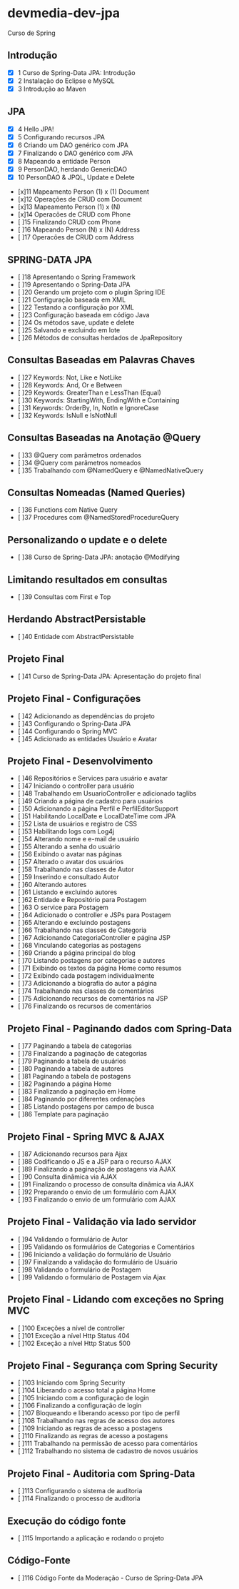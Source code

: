 # devmedia-dev-jpa
Curso de Spring

## Introdução
- [x] 1 Curso de Spring-Data JPA: Introdução
- [x] 2 Instalação do Eclipse e MySQL
- [x] 3 Introdução ao Maven
## JPA
- [x] 4 Hello JPA!
- [x] 5 Configurando recursos JPA
- [x] 6 Criando um DAO genérico com JPA
- [x] 7 Finalizando o DAO genérico com JPA
- [x] 8 Mapeando a entidade Person
- [x] 9 PersonDAO, herdando GenericDAO
- [x] 10 PersonDAO & JPQL, Update e Delete
- [x]11 Mapeamento Person (1) x (1) Document
- [x]12 Operações de CRUD com Document
- [x]13 Mapeamento Person (1) x (N)
- [x]14 Operacões de CRUD com Phone
- [ ]15 Finalizando CRUD com Phone
- [ ]16 Mapeando Person (N) x (N) Address
- [ ]17 Operacões de CRUD com Address
## SPRING-DATA JPA
- [ ]18 Apresentando o Spring Framework
- [ ]19 Apresentando o Spring-Data JPA
- [ ]20 Gerando um projeto com o plugin Spring IDE
- [ ]21 Configuração baseada em XML
- [ ]22 Testando a configuração por XML
- [ ]23 Configuração baseada em código Java
- [ ]24 Os métodos save, update e delete
- [ ]25 Salvando e excluindo em lote
- [ ]26 Métodos de consultas herdados de JpaRepository
## Consultas Baseadas em Palavras Chaves
- [ ]27 Keywords: Not, Like e NotLike
- [ ]28 Keywords: And, Or e Between
- [ ]29 Keywords: GreaterThan e LessThan (Equal)
- [ ]30 Keywords: StartingWith, EndingWith e Containing
- [ ]31 Keywords: OrderBy, In, NotIn e IgnoreCase
- [ ]32 Keywords: IsNull e IsNotNull
## Consultas Baseadas na Anotação @Query
- [ ]33 @Query com parâmetros ordenados
- [ ]34 @Query com parâmetros nomeados
- [ ]35 Trabalhando com @NamedQuery e @NamedNativeQuery
## Consultas Nomeadas (Named Queries)
- [ ]36 Functions com Native Query
- [ ]37 Procedures com @NamedStoredProcedureQuery
## Personalizando o update e o delete
- [ ]38 Curso de Spring-Data JPA: anotação @Modifying
## Limitando resultados em consultas
- [ ]39 Consultas com First e Top
## Herdando AbstractPersistable
- [ ]40 Entidade com AbstractPersistable
## Projeto Final
- [ ]41 Curso de Spring-Data JPA: Apresentação do projeto final
## Projeto Final - Configurações
- [ ]42 Adicionando as dependências do projeto
- [ ]43 Configurando o Spring-Data JPA
- [ ]44 Configurando o Spring MVC
- [ ]45 Adicionado as entidades Usuário e Avatar
## Projeto Final - Desenvolvimento
- [ ]46 Repositórios e Services para usuário e avatar
- [ ]47 Iniciando o controller para usuário
- [ ]48 Trabalhando em UsuarioController e adicionado taglibs
- [ ]49 Criando a página de cadastro para usuários
- [ ]50 Adicionando a página Perfil e PerfilEditorSupport
- [ ]51 Habilitando LocalDate e LocalDateTime com JPA
- [ ]52 Lista de usuários e registro de CSS
- [ ]53 Habilitando logs com Log4j
- [ ]54 Alterando nome e e-mail de usuário
- [ ]55 Alterando a senha do usuário
- [ ]56 Exibindo o avatar nas páginas
- [ ]57 Alterado o avatar dos usuários
- [ ]58 Trabalhando nas classes de Autor
- [ ]59 Inserindo e consultado Autor
- [ ]60 Alterando autores
- [ ]61 Listando e excluindo autores
- [ ]62 Entidade e Repositório para Postagem
- [ ]63 O service para Postagem
- [ ]64 Adicionado o controller e JSPs para Postagem
- [ ]65 Alterando e excluindo postagens
- [ ]66 Trabalhando nas classes de Categoria
- [ ]67 Adicionando CategoriaController e página JSP
- [ ]68 Vinculando categorias as postagens
- [ ]69 Criando a página principal do blog
- [ ]70 Listando postagens por categorias e autores
- [ ]71 Exibindo os textos da página Home como resumos
- [ ]72 Exibindo cada postagem individualmente
- [ ]73 Adicionando a biografia do autor a página
- [ ]74 Trabalhando nas classes de comentários
- [ ]75 Adicionando recursos de comentários na JSP
- [ ]76 Finalizando os recursos de comentários
## Projeto Final - Paginando dados com Spring-Data
- [ ]77 Paginando a tabela de categorias
- [ ]78 Finalizando a paginação de categorias
- [ ]79 Paginando a tabela de usuários
- [ ]80 Paginando a tabela de autores
- [ ]81 Paginando a tabela de postagens
- [ ]82 Paginando a página Home
- [ ]83 Finalizando a paginação em Home
- [ ]84 Paginando por diferentes ordenações
- [ ]85 Listando postagens por campo de busca
- [ ]86 Template para paginação
## Projeto Final - Spring MVC & AJAX
- [ ]87 Adicionando recursos para Ajax
- [ ]88 Codificando o JS e a JSP para o recurso AJAX
- [ ]89 Finalizando a paginação de postagens via AJAX
- [ ]90 Consulta dinâmica via AJAX
- [ ]91 Finalizando o processo de consulta dinâmica via AJAX
- [ ]92 Preparando o envio de um formulário com AJAX
- [ ]93 Finalizando o envio de um formulário com AJAX
## Projeto Final - Validação via lado servidor
- [ ]94 Validando o formulário de Autor
- [ ]95 Validando os formulários de Categorias e Comentários
- [ ]96 Iniciando a validação do formulário de Usuário
- [ ]97 Finalizando a validação do formulário de Usuário
- [ ]98 Validando o formulário de Postagem
- [ ]99 Validando o formulário de Postagem via Ajax
## Projeto Final - Lidando com exceções no Spring MVC
- [ ]100 Exceções a nível de controller
- [ ]101 Exceção a nível Http Status 404
- [ ]102 Exceção a nível Http Status 500
## Projeto Final - Segurança com Spring Security
- [ ]103 Iniciando com Spring Security
- [ ]104 Liberando o acesso total a página Home
- [ ]105 Iniciando com a configuração de login
- [ ]106 Finalizando a configuração de login
- [ ]107 Bloqueando e liberando acesso por tipo de perfil
- [ ]108 Trabalhando nas regras de acesso dos autores
- [ ]109 Iniciando as regras de acesso a postagens
- [ ]110 Finalizando as regras de acesso a postagens
- [ ]111 Trabalhando na permissão de acesso para comentários
- [ ]112 Trabalhando no sistema de cadastro de novos usuários
## Projeto Final - Auditoria com Spring-Data
- [ ]113 Configurando o sistema de auditoria
- [ ]114 Finalizando o processo de auditoria
## Execução do código fonte
- [ ]115 Importando a aplicação e rodando o projeto
## Código-Fonte
- [ ]116 Código Fonte da Moderação - Curso de Spring-Data JPA
